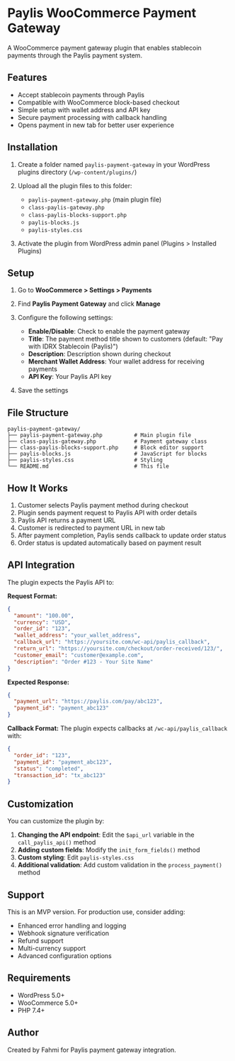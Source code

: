 # Paylis WooCommerce Payment Gateway

A WooCommerce payment gateway plugin that enables stablecoin payments through the Paylis payment system.

## Features

- Accept stablecoin payments through Paylis
- Compatible with WooCommerce block-based checkout
- Simple setup with wallet address and API key
- Secure payment processing with callback handling
- Opens payment in new tab for better user experience

## Installation

1. Create a folder named `paylis-payment-gateway` in your WordPress plugins directory (`/wp-content/plugins/`)
2. Upload all the plugin files to this folder:

   - `paylis-payment-gateway.php` (main plugin file)
   - `class-paylis-gateway.php`
   - `class-paylis-blocks-support.php`
   - `paylis-blocks.js`
   - `paylis-styles.css`

3. Activate the plugin from WordPress admin panel (Plugins > Installed Plugins)

## Setup

1. Go to **WooCommerce > Settings > Payments**
2. Find **Paylis Payment Gateway** and click **Manage**
3. Configure the following settings:

   - **Enable/Disable**: Check to enable the payment gateway
   - **Title**: The payment method title shown to customers (default: "Pay with IDRX Stablecoin (Paylis)")
   - **Description**: Description shown during checkout
   - **Merchant Wallet Address**: Your wallet address for receiving payments
   - **API Key**: Your Paylis API key

4. Save the settings

## File Structure

```
paylis-payment-gateway/
├── paylis-payment-gateway.php          # Main plugin file
├── class-paylis-gateway.php            # Payment gateway class
├── class-paylis-blocks-support.php     # Block editor support
├── paylis-blocks.js                    # JavaScript for blocks
├── paylis-styles.css                   # Styling
└── README.md                           # This file
```

## How It Works

1. Customer selects Paylis payment method during checkout
2. Plugin sends payment request to Paylis API with order details
3. Paylis API returns a payment URL
4. Customer is redirected to payment URL in new tab
5. After payment completion, Paylis sends callback to update order status
6. Order status is updated automatically based on payment result

## API Integration

The plugin expects the Paylis API to:

**Request Format:**

```json
{
  "amount": "100.00",
  "currency": "USD",
  "order_id": "123",
  "wallet_address": "your_wallet_address",
  "callback_url": "https://yoursite.com/wc-api/paylis_callback",
  "return_url": "https://yoursite.com/checkout/order-received/123/",
  "customer_email": "customer@example.com",
  "description": "Order #123 - Your Site Name"
}
```

**Expected Response:**

```json
{
  "payment_url": "https://paylis.com/pay/abc123",
  "payment_id": "payment_abc123"
}
```

**Callback Format:**
The plugin expects callbacks at `/wc-api/paylis_callback` with:

```json
{
  "order_id": "123",
  "payment_id": "payment_abc123",
  "status": "completed",
  "transaction_id": "tx_abc123"
}
```

## Customization

You can customize the plugin by:

1. **Changing the API endpoint**: Edit the `$api_url` variable in the `call_paylis_api()` method
2. **Adding custom fields**: Modify the `init_form_fields()` method
3. **Custom styling**: Edit `paylis-styles.css`
4. **Additional validation**: Add custom validation in the `process_payment()` method

## Support

This is an MVP version. For production use, consider adding:

- Enhanced error handling and logging
- Webhook signature verification
- Refund support
- Multi-currency support
- Advanced configuration options

## Requirements

- WordPress 5.0+
- WooCommerce 5.0+
- PHP 7.4+

## Author

Created by Fahmi for Paylis payment gateway integration.
